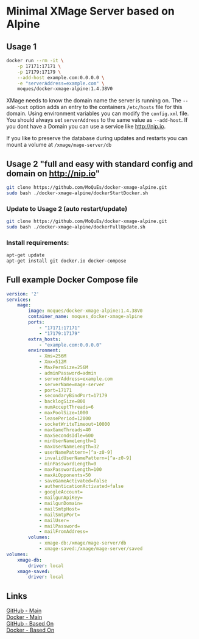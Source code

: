 # Minimal XMage Server based on Alpine

## Usage 1
```bash
docker run --rm -it \
	-p 17171:17171 \
	-p 17179:17179 \
	--add-host example.com:0.0.0.0 \
	-e "serverAddress=example.com" \
	moques/docker-xmage-alpine:1.4.38V0
```

XMage needs to know the domain name the server is running on. The `--add-host` option adds an entry to the containers `/etc/hosts` file for this domain. 
Using environment variables you can modify the `config.xml` file.
You should always set `serverAddress` to the same value as `--add-host`.
If you dont have a Domain you can use a service like http://nip.io.

If you like to preserve the database during updates and restarts you can mount a volume at `/xmage/mage-server/db`

## Usage 2 "full and easy with standard config and domain on http://nip.io"
```bash
git clone https://github.com/MoQuEs/docker-xmage-alpine.git
sudo bash ./docker-xmage-alpine/dockerStartDocker.sh
```

### Update to Usage 2 (auto restart/update)
```bash
git clone https://github.com/MoQuEs/docker-xmage-alpine.git
sudo bash ./docker-xmage-alpine/dockerFullUpdate.sh
```

### Install requirements:
```bash
apt-get update
apt-get install git docker.io docker-compose
```

## Full example Docker Compose file
```yaml
version: '2'
services:
    mage:
        image: moques/docker-xmage-alpine:1.4.38V0
        container_name: moques_docker-xmage-alpine
        ports:
            - "17171:17171"
            - "17179:17179"
        extra_hosts:
            - "example.com:0.0.0.0"
        environment:
            - Xms=256M
            - Xmx=512M
            - MaxPermSize=256M
            - adminPassword=admin
            - serverAddress=example.com
            - serverName=mage-server
            - port=17171
            - secondaryBindPort=17179
            - backlogSize=800
            - numAcceptThreads=6
            - maxPoolSize=1000
            - leasePeriod=12000
            - socketWriteTimeout=10000
            - maxGameThreads=40
            - maxSecondsIdle=600
            - minUserNameLength=1
            - maxUserNameLength=32
            - userNamePattern=[^a-z0-9]
            - invalidUserNamePattern=[^a-z0-9]
            - minPasswordLength=0
            - maxPasswordLength=100
            - maxAiOpponents=50
            - saveGameActivated=false
            - authenticationActivated=false
            - googleAccount=
            - mailgunApiKey=
            - mailgunDomain=
            - mailSmtpHost=
            - mailSmtpPort=
            - mailUser=
            - mailPassword=
            - mailFromAddress=
        volumes:
            - xmage-db:/xmage/mage-server/db
            - xmage-saved:/xmage/mage-server/saved
volumes:
    xmage-db:
        driver: local
    xmage-saved:
        driver: local
```


## Links
[GitHub - Main](https://github.com/MoQuEs/docker-xmage-alpine/) \
[Docker - Main](https://hub.docker.com/r/moques/docker-xmage-alpine/) \
[GitHub - Based On](https://github.com/goesta/docker-xmage-alpine/) \
[Docker - Based On](https://hub.docker.com/r/goesta/xmage-alpine/)
